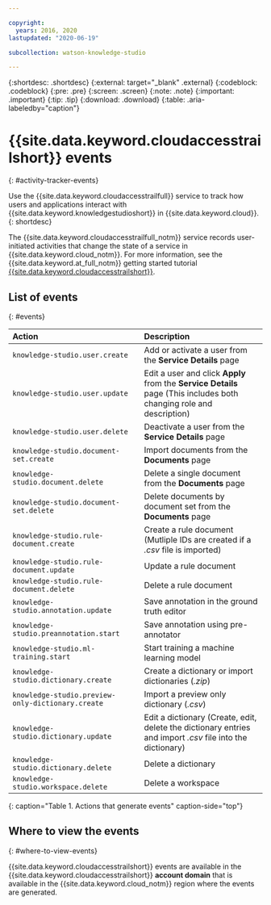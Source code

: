 ```yaml
---

copyright:
  years: 2016, 2020
lastupdated: "2020-06-19"

subcollection: watson-knowledge-studio

---
```


{:shortdesc: .shortdesc}
{:external: target="_blank" .external}
{:codeblock: .codeblock}
{:pre: .pre}
{:screen: .screen}
{:note: .note}
{:important: .important}
{:tip: .tip}
{:download: .download}
{:table: .aria-labeledby="caption"}

# {{site.data.keyword.cloudaccesstrailshort}} events
{: #activity-tracker-events}

Use the {{site.data.keyword.cloudaccesstrailfull}} service to track how users and applications interact with {{site.data.keyword.knowledgestudioshort}} in {{site.data.keyword.cloud}}.
{: shortdesc}

The {{site.data.keyword.cloudaccesstrailfull_notm}} service records user-initiated activities that change the state of a service in {{site.data.keyword.cloud_notm}}. For more information, see the  {{site.data.keyword.at_full_notm}} getting started tutorial [{{site.data.keyword.cloudaccesstrailshort}}](/docs/Activity-Tracker-with-LogDNA?topic=Activity-Tracker-with-LogDNA-getting-started).

<!-- You can create different sections to group events by area. -->

## List of events
{: #events}

| Action | Description |
|:-----------------|:-----------------|
| `knowledge-studio.user.create` | Add or activate a user from the **Service Details** page |
| `knowledge-studio.user.update` | Edit a user and click **Apply** from the **Service Details** page (This includes both changing role and description)|
| `knowledge-studio.user.delete` | Deactivate a user from the **Service Details** page |
| `knowledge-studio.document-set.create` | Import documents from the **Documents** page |
| `knowledge-studio.document.delete` | Delete a single document from the **Documents** page |
| `knowledge-studio.document-set.delete` | Delete documents by document set from the **Documents** page |
| `knowledge-studio.rule-document.create` | Create a rule document (Mutliple IDs are created if a *.csv* file is imported)|
| `knowledge-studio.rule-document.update` | Update a rule document |
| `knowledge-studio.rule-document.delete` | Delete a rule document |
| `knowledge-studio.annotation.update` | Save annotation in the ground truth editor |
| `knowledge-studio.preannotation.start` | Save annotation using pre-annotator |
| `knowledge-studio.ml-training.start` | Start training a machine learning model |
| `knowledge-studio.dictionary.create` | Create a dictionary or import dictionaries (*.zip*)|
| `knowledge-studio.preview-only-dictionary.create` | Import a preview only dictionary (*.csv*)|
| `knowledge-studio.dictionary.update` | Edit a dictionary (Create, edit, delete the dictionary entries and import *.csv* file into the dictionary)|
| `knowledge-studio.dictionary.delete` | Delete a dictionary |
| `knowledge-studio.workspace.delete` | Delete a workspace |
{: caption="Table 1. Actions that generate events" caption-side="top"}

## Where to view the events
{: #where-to-view-events}

{{site.data.keyword.cloudaccesstrailshort}} events are available in the {{site.data.keyword.cloudaccesstrailshort}} **account domain** that is available in the {{site.data.keyword.cloud_notm}} region where the events are generated.
